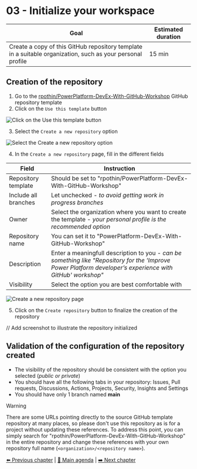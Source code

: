 # 03 - Initialize your workspace

| **Goal**                                                                                                   | **Estimated duration** |
| ---------------------------------------------------------------------------------------------------------- | ---------------------- |
| Create a copy of this GitHub repository template in a suitable organization, such as your personal profile | 15 min                 |

## Creation of the repository

1. Go to the [rpothin/PowerPlatform-DevEx-With-GitHub-Workshop](https://github.com/rpothin/PowerPlatform-DevEx-With-GitHub-Workshop/) GitHub repository template
2. Click on the `Use this template` button

![Click on the **Use this template** button](https://github.com/rpothin/PowerPlatform-DevEx-With-GitHub-Workshop/assets/23240245/dbd38d51-39aa-4046-b555-1ebdc807685b)

3. Select the `Create a new repository` option

![Select the **Create a new repository** option](https://github.com/rpothin/PowerPlatform-DevEx-With-GitHub-Workshop/assets/23240245/2998c6bf-c1d3-4aaf-b565-ab284145daff)

4. In the `Create a new repository` page, fill in the different fields

| **Field**            | **Instruction**                                                                                                                                            |
| -------------------- | ---------------------------------------------------------------------------------------------------------------------------------------------------------- |
| Repository template  | Should be set to "rpothin/PowerPlatform-DevEx-With-GitHub-Workshop"                                                                                        |
| Include all branches | Let unchecked - _to avoid getting work in progress branches_                                                                                               |
| Owner                | Select the organization where you want to create the template - _your personal profile is the recommended option_                                          |
| Repository name      | You can set it to "PowerPlatform-DevEx-With-GitHub-Workshop"                                                                                       |
| Description          | Enter a meaningfull description to you - _can be something like "Repository for the 'Improve Power Platform developer’s experience with GitHub' workshop"_ |
| Visibility           | Select the option you are best comfortable with                                                                                                            |

![**Create a new repository** page](https://github.com/rpothin/PowerPlatform-DevEx-With-GitHub-Workshop/assets/23240245/fd4723d6-6f02-475d-bff5-8d4301d02708)

5. Click on the `Create repository` button to finalize the creation of the repository

// Add screenshot to illustrate the repository initialized

## Validation of the configuration of the repository created

- The visibility of the repository should be consistent with the option you selected (_public or private_)
- You should have all the following tabs in your repository: Issues, Pull requests, Discussions, Actions, Projects, Security, Insights and Settings
- You should have only 1 branch named **main**

> [!WARNING]
> There are some URLs pointing directly to the source GitHub template repository at many places, so please don't use this repository as is for a project without updating these references.
> To address this point, you can simply search for "rpothin/PowerPlatform-DevEx-With-GitHub-Workshop" in the entire repository and change these references with your own repository full name (`<organization>/<repository name>`).

[⬅️ Previous chapter](./02-QuickTourOfGitHub.md) | [🏡 Main agenda](../README.md#workshop-agenda) | [➡️ Next chapter](./04-OrganizeYourWork.md)